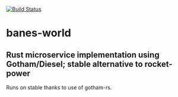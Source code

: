 [![Build Status](https://travis-ci.org/hayfordar/banes-world.svg?branch=master)](https://travis-ci.org/hayfordar/banes-world)

# banes-world
## Rust microservice implementation using Gotham/Diesel; stable alternative to rocket-power

Runs on stable thanks to use of gotham-rs.